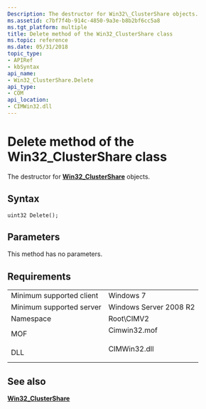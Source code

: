 ```yaml
---
Description: The destructor for Win32\_ClusterShare objects.
ms.assetid: c7bf7f4b-914c-4850-9a3e-b8b2bf6cc5a8
ms.tgt_platform: multiple
title: Delete method of the Win32_ClusterShare class
ms.topic: reference
ms.date: 05/31/2018
topic_type: 
- APIRef
- kbSyntax
api_name: 
- Win32_ClusterShare.Delete
api_type: 
- COM
api_location: 
- CIMWin32.dll
---
```


# Delete method of the Win32\_ClusterShare class

The destructor for [**Win32\_ClusterShare**](win32-clustershare.md) objects.

## Syntax


```mof
uint32 Delete();
```



## Parameters

This method has no parameters.

## Requirements



|                                     |                                                                                         |
|-------------------------------------|-----------------------------------------------------------------------------------------|
| Minimum supported client<br/> | Windows 7<br/>                                                                    |
| Minimum supported server<br/> | Windows Server 2008 R2<br/>                                                       |
| Namespace<br/>                | Root\\CIMV2<br/>                                                                  |
| MOF<br/>                      | <dl> <dt>Cimwin32.mof</dt> </dl> |
| DLL<br/>                      | <dl> <dt>CIMWin32.dll</dt> </dl> |



## See also

<dl> <dt>

[**Win32\_ClusterShare**](win32-clustershare.md)
</dt> </dl>

 

 




